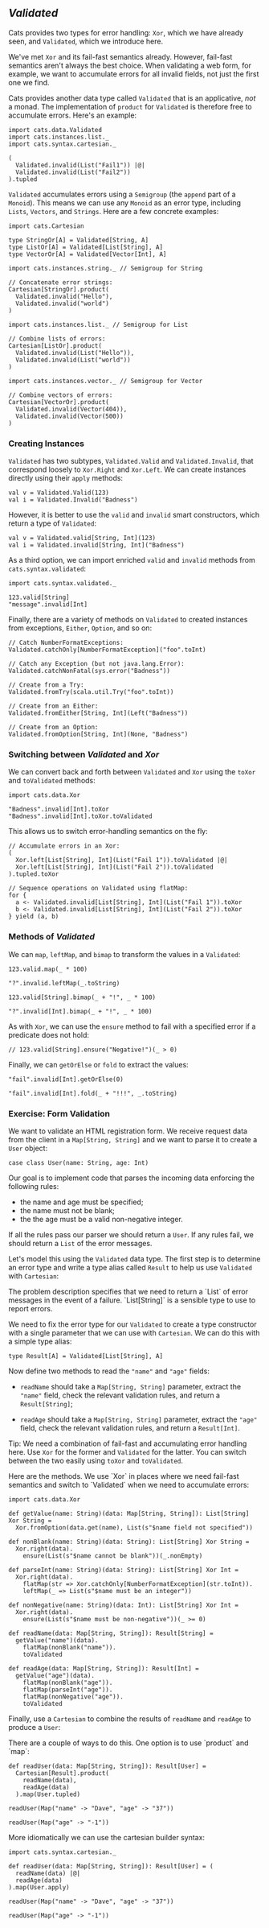 ## *Validated*

Cats provides two types for error handling:
`Xor`, which we have already seen,
and `Validated`, which we introduce here.

We've met `Xor` and its fail-fast semantics already.
However, fail-fast semantics aren't always the best choice.
When validating a web form, for example, we want to accumulate errors for all invalid fields,
not just the first one we find.

Cats provides another data type called `Validated` that is an applicative, *not* a monad.
The implementation of `product` for `Validated` is therefore free to accumulate errors.
Here's an example:

```tut:book:silent
import cats.data.Validated
import cats.instances.list._
import cats.syntax.cartesian._
```

```tut:book
(
  Validated.invalid(List("Fail1")) |@|
  Validated.invalid(List("Fail2"))
).tupled
```

`Validated` accumulates errors using a `Semigroup` (the `append` part of a `Monoid`).
This means we can use any `Monoid` as an error type, including `Lists`, `Vectors`, and `Strings`.
Here are a few concrete examples:

```tut:book:silent
import cats.Cartesian

type StringOr[A] = Validated[String, A]
type ListOr[A] = Validated[List[String], A]
type VectorOr[A] = Validated[Vector[Int], A]

import cats.instances.string._ // Semigroup for String
```

```tut:book
// Concatenate error strings:
Cartesian[StringOr].product(
  Validated.invalid("Hello"),
  Validated.invalid("world")
)
```

```tut:book:silent
import cats.instances.list._ // Semigroup for List
```

```tut:book
// Combine lists of errors:
Cartesian[ListOr].product(
  Validated.invalid(List("Hello")),
  Validated.invalid(List("world"))
)
```

```tut:book:silent
import cats.instances.vector._ // Semigroup for Vector
```

```tut:book
// Combine vectors of errors:
Cartesian[VectorOr].product(
  Validated.invalid(Vector(404)),
  Validated.invalid(Vector(500))
)
```

### Creating Instances

`Validated` has two subtypes,
`Validated.Valid` and `Validated.Invalid`,
that correspond loosely to `Xor.Right` and `Xor.Left`.
We can create instances directly using their `apply` methods:

```tut:book
val v = Validated.Valid(123)
val i = Validated.Invalid("Badness")
```

However, it is better to use the `valid` and `invalid` smart constructors,
which return a type of `Validated`:

```tut:book
val v = Validated.valid[String, Int](123)
val i = Validated.invalid[String, Int]("Badness")
```

As a third option, we can import enriched `valid` and `invalid` methods
from `cats.syntax.validated`:

```tut:book:silent
import cats.syntax.validated._
```

```tut:book
123.valid[String]
"message".invalid[Int]
```

Finally, there are a variety of methods on `Validated` to created
instances from exceptions, `Either`, `Option`, and so on:

```tut:book
// Catch NumberFormatExceptions:
Validated.catchOnly[NumberFormatException]("foo".toInt)

// Catch any Exception (but not java.lang.Error):
Validated.catchNonFatal(sys.error("Badness"))

// Create from a Try:
Validated.fromTry(scala.util.Try("foo".toInt))

// Create from an Either:
Validated.fromEither[String, Int](Left("Badness"))

// Create from an Option:
Validated.fromOption[String, Int](None, "Badness")
```

### Switching between *Validated* and *Xor*

We can convert back and forth between `Validated` and `Xor`
using the `toXor` and `toValidated` methods:

```tut:book:silent
import cats.data.Xor
```

```tut:book
"Badness".invalid[Int].toXor
"Badness".invalid[Int].toXor.toValidated
```

This allows us to switch error-handling semantics on the fly:

```tut:book
// Accumulate errors in an Xor:
(
  Xor.left[List[String], Int](List("Fail 1")).toValidated |@|
  Xor.left[List[String], Int](List("Fail 2")).toValidated
).tupled.toXor

// Sequence operations on Validated using flatMap:
for {
  a <- Validated.invalid[List[String], Int](List("Fail 1")).toXor
  b <- Validated.invalid[List[String], Int](List("Fail 2")).toXor
} yield (a, b)
```

### Methods of *Validated*

We can `map`, `leftMap`, and `bimap` to transform the values in a `Validated`:

```tut:book
123.valid.map(_ * 100)

"?".invalid.leftMap(_.toString)

123.valid[String].bimap(_ + "!", _ * 100)

"?".invalid[Int].bimap(_ + "!", _ * 100)
```

As with `Xor`, we can use the `ensure` method
to fail with a specified error if a predicate does not hold:

```tut:book
// 123.valid[String].ensure("Negative!")(_ > 0)
```

Finally, we can `getOrElse` or `fold` to extract the values:

```tut:book
"fail".invalid[Int].getOrElse(0)

"fail".invalid[Int].fold(_ + "!!!", _.toString)
```

### Exercise: Form Validation

We want to validate an HTML registration form.
We receive request data from the client in a `Map[String, String]`
and we want to parse it to create a `User` object:

```tut:book:silent
case class User(name: String, age: Int)
```

Our goal is to implement code that
parses the incoming data enforcing the following rules:

 - the name and age must be specified;
 - the name must not be blank;
 - the the age must be a valid non-negative integer.

If all the rules pass our parser we should return a `User`.
If any rules fail, we should return a `List` of the error messages.

Let's model this using the `Validated` data type.
The first step is to determine an error type
and write a type alias called `Result`
to help us use `Validated` with `Cartesian`:

<div class="solution">
The problem description specifies that we need
to return a `List` of error messages in the event of a failure.
`List[String]` is a sensible type to use to report errors.

We need to fix the error type for our `Validated`
to create a type constructor with a single parameter
that we can use with `Cartesian`.
We can do this with a simple type alias:

```tut:book:silent
type Result[A] = Validated[List[String], A]
```
</div>

Now define two methods to read the `"name"` and `"age"` fields:

- `readName` should take a `Map[String, String]` parameter,
  extract the `"name"` field,
  check the relevant validation rules,
  and return a `Result[String]`;

- `readAge` should take a `Map[String, String]` parameter,
  extract the `"age"` field,
  check the relevant validation rules,
  and return a `Result[Int]`.

Tip: We need a combination of fail-fast and accumulating error handling here.
Use `Xor` for the former and `Validated` for the latter.
You can switch between the two easily using `toXor` and `toValidated`.

<div class="solution">
Here are the methods.
We use `Xor` in places where we need fail-fast semantics
and switch to `Validated` when we need to accumulate errors:

```tut:book:silent
import cats.data.Xor

def getValue(name: String)(data: Map[String, String]): List[String] Xor String =
  Xor.fromOption(data.get(name), List(s"$name field not specified"))

def nonBlank(name: String)(data: String): List[String] Xor String =
  Xor.right(data).
    ensure(List(s"$name cannot be blank"))(_.nonEmpty)

def parseInt(name: String)(data: String): List[String] Xor Int =
  Xor.right(data).
    flatMap(str => Xor.catchOnly[NumberFormatException](str.toInt)).
    leftMap(_ => List(s"$name must be an integer"))

def nonNegative(name: String)(data: Int): List[String] Xor Int =
  Xor.right(data).
    ensure(List(s"$name must be non-negative"))(_ >= 0)

def readName(data: Map[String, String]): Result[String] =
  getValue("name")(data).
    flatMap(nonBlank("name")).
    toValidated

def readAge(data: Map[String, String]): Result[Int] =
  getValue("age")(data).
    flatMap(nonBlank("age")).
    flatMap(parseInt("age")).
    flatMap(nonNegative("age")).
    toValidated
```
</div>

Finally, use a `Cartesian` to combine the results of `readName` and `readAge` to produce a `User`:

<div class="solution">
There are a couple of ways to do this.
One option is to use `product` and `map`:

```tut:book:silent
def readUser(data: Map[String, String]): Result[User] =
  Cartesian[Result].product(
    readName(data),
    readAge(data)
  ).map(User.tupled)
```

```tut:book
readUser(Map("name" -> "Dave", "age" -> "37"))

readUser(Map("age" -> "-1"))
```

More idiomatically we can use the cartesian builder syntax:

```tut:book:silent
import cats.syntax.cartesian._

def readUser(data: Map[String, String]): Result[User] = (
  readName(data) |@|
  readAge(data)
).map(User.apply)
```

```tut:book
readUser(Map("name" -> "Dave", "age" -> "37"))

readUser(Map("age" -> "-1"))
```
</div>
